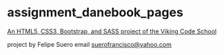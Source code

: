 # assignment_danebook_pages

[An HTML5, CSS3, Bootstrap, and SASS project of the Viking Code School](http://www.vikingcodeschool.com)

project by Felipe Suero
email suerofrancisco@yahoo.com
